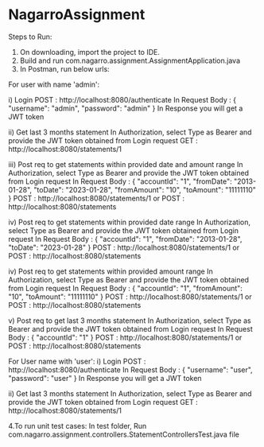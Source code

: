 # NagarroAssignment
Steps to Run:
1. On downloading, import the project to IDE.
2. Build and run com.nagarro.assignment.AssignmentApplication.java
3. In Postman, run below urls:


For user with name 'admin':

i) Login
POST : http://localhost:8080/authenticate
In Request Body :
{
  "username": "admin",
  "password": "admin"
}
In Response you will get a JWT token

ii) Get last 3 months statement
In Authorization, select Type as Bearer and provide the JWT token obtained from Login request
GET : http://localhost:8080/statements/1

iii) Post req to get statements within provided date and amount range
In Authorization, select Type as Bearer and provide the JWT token obtained from Login request
In Request Body :
{
  "accountId": "1",
  "fromDate": "2013-01-28",
  "toDate": "2023-01-28",
  "fromAmount": "10",
  "toAmount": "11111110"
}
POST : http://localhost:8080/statements/1 or
POST : http://localhost:8080/statements

iv) Post req to get statements within provided date range
In Authorization, select Type as Bearer and provide the JWT token obtained from Login request
In Request Body :
{
  "accountId": "1",
  "fromDate": "2013-01-28",
  "toDate": "2023-01-28"
}
POST : http://localhost:8080/statements/1 or
POST : http://localhost:8080/statements

iv) Post req to get statements within provided amount range
In Authorization, select Type as Bearer and provide the JWT token obtained from Login request
In Request Body :
{
  "accountId": "1",
  "fromAmount": "10",
  "toAmount": "11111110"
}
POST : http://localhost:8080/statements/1 or
POST : http://localhost:8080/statements

v)  Post req to get last 3 months statement
In Authorization, select Type as Bearer and provide the JWT token obtained from Login request
In Request Body :
{
  "accountId": "1"
}
POST : http://localhost:8080/statements/1 or
POST : http://localhost:8080/statements

For User name with 'user':
i) Login
POST : http://localhost:8080/authenticate
In Request Body :
{
  "username": "user",
  "password": "user"
}
In Response you will get a JWT token

ii) Get last 3 months statement
In Authorization, select Type as Bearer and provide the JWT token obtained from Login request
GET : http://localhost:8080/statements/1


4.To run unit test cases:
In test folder, Run com.nagarro.assignment.controllers.StatementControllersTest.java file
